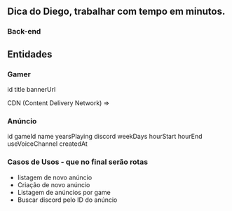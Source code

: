 
## Dica do Diego, trabalhar com tempo em minutos. 

### Back-end 

## Entidades

### Gamer

id
title
bannerUrl

CDN (Content Delivery Network) => 

### Anúncio

id 
gameId
name
yearsPlaying
discord
weekDays
hourStart
hourEnd
useVoiceChannel
createdAt

### Casos de Usos - que no final serão rotas ###

* listagem de novo anúncio
* Criação de novo anúncio 
* Listagem de anúncios por game
* Buscar discord pelo ID do anúncio



